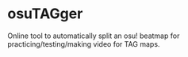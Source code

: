 # osuTAGger
 Online tool to automatically split an osu! beatmap for practicing/testing/making video for TAG maps.
